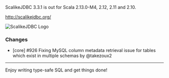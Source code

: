 ScalikeJDBC 3.3.1 is out for Scala 2.13.0-M4, 2.12, 2.11 and 2.10.

http://scalikejdbc.org/

![ScalikeJDBC Logo](http://scalikejdbc.org/images/logo.png)

### Changes

- [core] #926 Fixing MySQL column metadata retrieval issue for tables which exist in multiple schemas by @takezoux2

---

Enjoy writing type-safe SQL and get things done!


